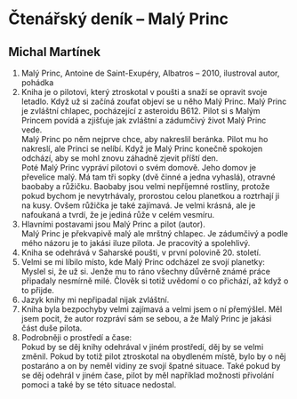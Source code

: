# Čtenářský deník – Malý Princ

## Michal Martínek

1. Malý Princ, Antoine de Saint-Exupéry, Albatros – 2010, ilustroval autor, pohádka
2. Kniha je o pilotovi, který ztroskotal v poušti a snaží se opravit svoje letadlo. Když už si začíná zoufat objeví se u něho Malý Princ. Malý Princ je zvláštní chlapec, pocházející z asteroidu B612. Pilot si s Malým Princem povídá a zjišťuje jak zvláštní a zádumčivý život Malý Princ vede.  
    Malý Princ po něm nejprve chce, aby nakreslil beránka. Pilot mu ho nakreslí, ale Princi se nelíbí. Když je Malý Princ konečně spokojen odchází, aby se mohl znovu záhadně zjevit příští den.  
    Poté Malý Princ vypráví pilotovi o svém domově. Jeho domov je převelice malý. Má tam tři sopky (dvě činné a jedna vyhaslá), otravné baobaby a růžičku. Baobaby jsou velmi nepříjemné rostliny, protože pokud bychom je nevytrhávaly, prorostou celou planetkou a roztrhají ji na kusy. Ovšem růžička je také zajímavá. Je velmi krásná, ale je nafoukaná a tvrdí, že je jediná růže v celém vesmíru.
3. Hlavními postavami jsou Malý Princ a pilot (autor).  
    Malý Princ je překvapivě malý ale mrštný chlapec. Je zádumčivý a podle mého názoru je to jakási iluze pilota. Je pracovitý a spolehlivý.
4. Kniha se odehrává v Saharské poušti, v první polovině 20. století.
5. Velmi se mi líbilo místo, kde Malý Princ odcházel ze svojí planetky: Myslel si, že už si. Jenže mu to ráno všechny důvěrně známé práce připadaly nesmírně milé. Člověk si totiž uvědomí o co přichází, až když o to přijde.
6. Jazyk knihy mi nepřipadal nijak zvláštní.
7. Kniha byla bezpochyby velmi zajímavá a velmi jsem o ní přemýšlel. Měl jsem pocit, že autor rozpráví sám se sebou, a že Malý Princ je jakási část duše pilota.
8. Podrobněji o prostředí a čase:  
    Pokud by se děj knihy odehrával v jiném prostředí, děj by se velmi změnil. Pokud by totiž pilot ztroskotal na obydleném místě, bylo by o něj postaráno a on by neměl vidiny ze svojí špatné situace. Také pokud by se děj odehrál v jiném čase, pilot by měl například možnosti přivolání pomoci a také by se této situace nedostal.